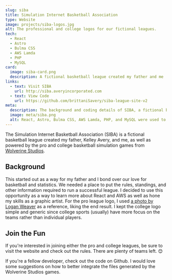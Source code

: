 ```yaml
---
slug: siba
title: Simulation Internet Basketball Association
type: Website
image: projects/siba-logos.jpg
alt: The professional and college logos for our fictional leagues.
tech:
  - React
  - Astro
  - Bulma CSS
  - AWS Lamda
  - PHP
  - MySQL
card:
  image: siba-card.png
  description: A fictional basketball league created my father and me
links:
  - text: Visit SIBA
    url: http://siba.averyincorporated.com
  - text: View Code
    url: https://github.com/brittaniSavery/siba-league-site-v2
meta:
  description: The background and coding details of SIBA, a fictional basketball league created by the father-daughter team of Kelley and Brittani Avery.
  image: meta/siba.png
  alt: React, Astro, Bulma CSS, AWS Lamda, PHP, and MySQL were used to create SIBA
---
```


The Simulation Internet Basketball Association (SIBA) is a fictional basketball league created my father, Kelley Avery, and me, as well as powered by the pro and college basketball simulation games from [Wolverine Studios](https://www.wolverinestudios.com/).

## Background

This started out as a way for my father and I bond over our love for basketball and statistics. We needed a place to put the rules, standings, and other information required to run a successful league. I decided to use this opportunity as a way to learn more about React and AWS as well as hone my skills as a graphic artist. For the pro league logo, I used [a photo by Logan Weaver](https://unsplash.com/photos/Iil35il081Y) as a reference, liking the end result. I kept the college logo simple and generic since college sports (usually) have more focus on the teams rather than individual players.

## Join the Fun

If you're interested in joining either the pro and college leagues, be sure to visit the website and check out the rules. There are plenty of teams left. 😊

If you're a fellow developer, check out the code on Github. I would love some suggestions on how to better integrate the files generated by the Wolverine Studios games.
